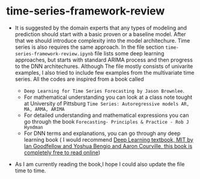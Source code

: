 # time-series-framework-review

* It is suggested by the domain experts that any types of modeling and prediction should start with a basic proven or a baseline model. After that we should introduce complexity into the model architechure. Time series is also requires the same approach. In the file section `time-series-framework-review.ipynb` file lists some deep learning approaches, but starts with standard ARIMA process and then progress to the DNN architechures. Although The file mostly consists of univarite examples, I also tried to include few examples from the multivariate time series. All the codes are inspired from a book called 
    
    * `Deep Learning for Time Series Forecasting by Jason Brownlee`.
    * For mathematical understanding you can look at a class note tought at University of Pittsburg `Time Series: Autoregressive models
AR, MA, ARMA, ARIMA`
    * For detailed understanding and mathematical expressions you can go through the book `Forecasting- Principles & Practice - Rob J Hyndman`
    * For DNN terms and explanations, you can go through any deep learning book ( I would recommend [Deep Learning textbook, MIT by Ian Goodfellow and Yoshua Bengio and Aaron Courville, this book is completely free to read online](https://www.deeplearningbook.org/))

* As I am currently reading the book,I hope I could also update the file time to time.
